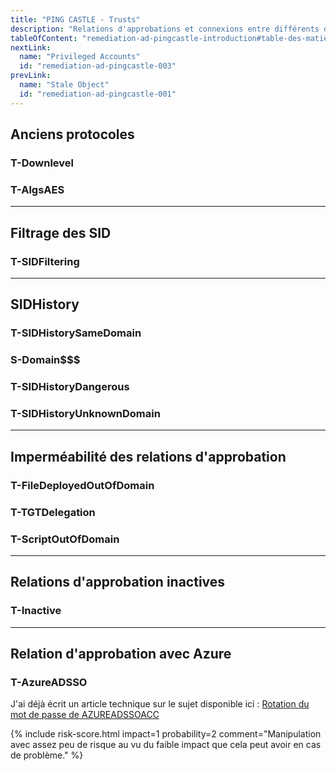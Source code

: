 ```yaml
---
title: "PING CASTLE - Trusts"
description: "Relations d'approbations et connexions entre différents domaines et/ou forêts"
tableOfContent: "remediation-ad-pingcastle-introduction#table-des-matières"
nextLink:
  name: "Privileged Accounts"
  id: "remediation-ad-pingcastle-003"
prevLink:
  name: "Stale Object"
  id: "remediation-ad-pingcastle-001"
---
```


## Anciens protocoles

### T-Downlevel

### T-AlgsAES

---

## Filtrage des SID

### T-SIDFiltering

---

## SIDHistory

### T-SIDHistorySameDomain

### S-Domain$$$

### T-SIDHistoryDangerous

### T-SIDHistoryUnknownDomain

---

## Imperméabilité des relations d'approbation

### T-FileDeployedOutOfDomain

### T-TGTDelegation

### T-ScriptOutOfDomain

---

## Relations d'approbation inactives

### T-Inactive

---

## Relation d'approbation avec Azure

### T-AzureADSSO

J'ai déjà écrit un article technique sur le sujet disponible ici : [Rotation du mot de passe de AZUREADSSOACC](https://www.labouabouate.fr/2024/07/04/azureadssoacc)

{% include risk-score.html impact=1 probability=2 comment="Manipulation avec assez peu de risque au vu du faible impact que cela peut avoir en cas de problème." %}
